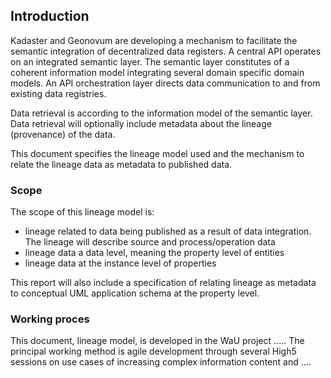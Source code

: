 ## Introduction

Kadaster and Geonovum are developing a mechanism to facilitate the semantic integration of decentralized data registers. A central API operates on an integrated semantic layer. The semantic layer constitutes of a coherent information model integrating several domain specific domain models. An API orchestration layer directs data communication to and from existing data registries.

Data retrieval is according to the information model of the semantic layer. Data retrieval will optionally include metadata about the lineage (provenance) of the data.

This document specifies the lineage model used and the mechanism to relate the lineage data as metadata to published data.


### Scope

The scope of this lineage model is:

- lineage related to data being published as a result of data integration. The lineage will describe source and process/operation data
- lineage data a data level, meaning the property level of entities
- lineage data at the instance level of properties

This report will also include a specification of relating lineage as metadata to conceptual UML application schema at the property level.


### Working proces

This document, lineage model, is developed in the WaU project .....
The principal working method is agile development through several High5 sessions on use cases of increasing complex information content and ....


